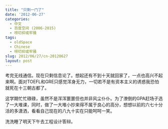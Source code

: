 ```yaml
---
title: "只剩一门了"
date: '2012-06-27'
categories:
  - 中文
  - 百度空间 (2006-2015)
  - 唠叨抑或牢骚
tags:
  - oldSpace
  - Chinese
  - 唠叨抑或牢骚
slug: 2012/06/27/cn-20120627
layout: post
---
```

考完无线通信。现在只剩信息论了。想起还有不到十天就回家了，一点也高兴不起来啊。面对TOEFL和GRE只感觉浑身无力，一切若不是有资本主义的诱惑我恐怕就死在十三朝古都了。

这学期忙忙碌碌，虽然不是浑浑噩噩但也并非风尘仆仆。为了潦倒的GPA赶场子选了一大堆课，同时，做了一大堆小抄来得不属于良心的高分，想想以前的六七十分活的多潇洒，看看自己现在的八九十实在只能呵呵一笑。

洗洗睡了明天下午去工程设计答辩。
